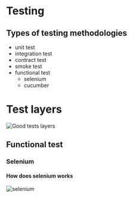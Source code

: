 # Testing

## Types of testing methodologies

- unit test
- integration test
- contract test
- smoke test
- functional test
	- selenium
	- cucumber

# Test layers

![Good tests layers](https://raw.githubusercontent.com/wahyd4/knowledge-mind-mapping/master/assets/images/test_layers.png)


## Functional test

### Selenium

#### How does selenium works

![selenium](https://raw.githubusercontent.com/wahyd4/knowledge-mind-mapping/master/Knowledge.mindnode/resources/3D938731-E99C-4E75-B2A2-B4B96870EFAB.png)
